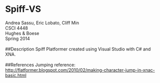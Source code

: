 Spiff-VS
========
Andrea Sassu, Eric Lobato, Cliff Min <br />
CSCI 4448<br />
Hughes & Boese<br />
Spring 2014<br />
<br />
##Description
Spiff Platformer created using Visual Studio with C# and XNA.<br />
<br />
##References
Jumping reference:<br />
http://flatformer.blogspot.com/2010/02/making-character-jump-in-xnac-basic.html<br />
